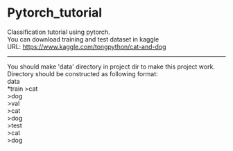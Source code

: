 # Pytorch_tutorial
Classification tutorial using pytorch.</br>
You can download training and test dataset in kaggle</br>
URL: <https://www.kaggle.com/tongpython/cat-and-dog></br>
<hr/>
You should make 'data' directory in project dir to make this project work.</br>
Directory should be constructed as following format:</br>
data</br>
  *train
    >cat</br>
    >dog</br>
  >val</br>
    >cat</br>
    >dog</br>
  >test</br>
    >cat</br>
    >dog</br>
